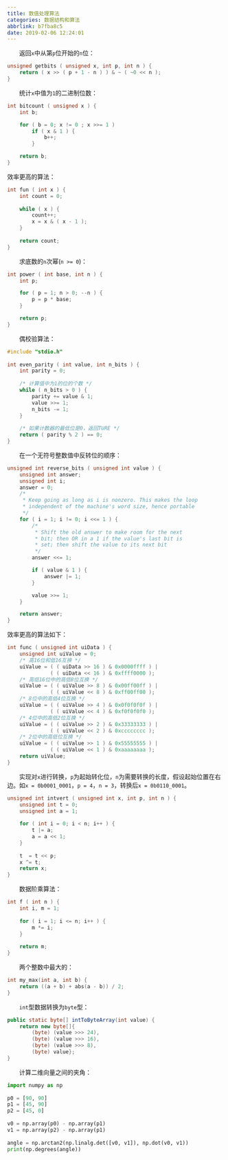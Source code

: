 ```yaml
---
title: 数值处理算法
categories: 数据结构和算法
abbrlink: b7fba8c5
date: 2019-02-06 12:24:01
---
```

&emsp;&emsp;返回`x`中从第`p`位开始的`n`位：

``` cpp
unsigned getbits ( unsigned x, int p, int n ) {
    return ( x >> ( p + 1 - n ) ) & ~ ( ~0 << n );
}
```

&emsp;&emsp;统计`x`中值为`1`的二进制位数：

``` cpp
int bitcount ( unsigned x ) {
    int b;

    for ( b = 0; x != 0 ; x >>= 1 )
        if ( x & 1 ) {
            b++;
        }

    return b;
}
```

效率更高的算法：

``` cpp
int fun ( int x ) {
    int count = 0;
​
    while ( x ) {
        count++;
        x = x & ( x - 1 );
    }
​
    return count;
}
```

&emsp;&emsp;求底数的`n`次幂(`n >= 0`)：

``` cpp
int power ( int base, int n ) {
    int p;

    for ( p = 1; n > 0; --n ) {
        p = p * base;
    }

    return p;
}
```

&emsp;&emsp;偶校验算法：

``` cpp
#include "stdio.h"
​
int even_parity ( int value, int n_bits ) {
    int parity = 0;
​
    /* 计算值中为1的位的个数 */
    while ( n_bits > 0 ) {
        parity += value & 1;
        value >>= 1;
        n_bits -= 1;
    }
​
    /* 如果计数器的最低位是0，返回TURE */
    return ( parity % 2 ) == 0;
}
```

&emsp;&emsp;在一个无符号整数值中反转位的顺序：

``` cpp
unsigned int reverse_bits ( unsigned int value ) {
    unsigned int answer;
    unsigned int i;
    answer = 0;
    /*
     * Keep going as long as i is nonzero. This makes the loop
     * independent of the machine's word size, hence portable
     */
    for ( i = 1; i != 0; i <<= 1 ) {
        /*
         * Shift the old answer to make room for the next
         * bit; then OR in a 1 if the value's last bit is
         * set; then shift the value to its next bit
         */
        answer <<= 1;

        if ( value & 1 ) {
            answer |= 1;
        }

        value >>= 1;
    }

    return answer;
}
```

效率更高的算法如下：

``` cpp
int func ( unsigned int uiData ) {
    unsigned int uiValue = 0;
    /* 高16位和低16互换 */
    uiValue = ( ( uiData >> 16 ) & 0x0000ffff ) |
              ( ( uiData << 16 ) & 0xffff0000 );
    /* 高低16位中的高低8位互换 */
    uiValue = ( ( uiValue >> 8 ) & 0x00ff00ff ) |
              ( ( uiValue << 8 ) & 0xff00ff00 );
    /* 8位中的高低4位互换 */
    uiValue = ( ( uiValue >> 4 ) & 0x0f0f0f0f ) |
              ( ( uiValue << 4 ) & 0xf0f0f0f0 );
    /* 4位中的高低2位互换 */
    uiValue = ( ( uiValue >> 2 ) & 0x33333333 ) |
              ( ( uiValue << 2 ) & 0xcccccccc );
    /* 2位中的高低位互换 */
    uiValue = ( ( uiValue >> 1 ) & 0x55555555 ) |
              ( ( uiValue << 1 ) & 0xaaaaaaaa );
    return uiValue;
}
```

&emsp;&emsp;实现对`x`进行转换，`p`为起始转化位，`n`为需要转换的长度，假设起始位置在右边。如`x = 0b0001_0001`，`p = 4`，`n = 3`，转换后`x = 0b0110_0001`。

``` cpp
unsigned int intvert ( unsigned int x, int p, int n ) {
    unsigned int t = 0;
    unsigned int a = 1;
​
    for ( int i = 0; i < n; i++ ) {
        t |= a;
        a = a << 1;
    }
​
    t  = t << p;
    x ^= t;
    return x;
}
```

&emsp;&emsp;数据阶乘算法：

``` cpp
int f ( int n ) {
    int i, m = 1;
​
    for ( i = 1; i <= n; i++ ) {
        m *= i;
    }
​
    return m;
}
```

&emsp;&emsp;两个整数中最大的：

``` cpp
int my_max(int a, int b) {
    return ((a + b) + abs(a - b)) / 2;
}
```

&emsp;&emsp;`int`型数据转换为`byte`型：

``` java
public static byte[] intToByteArray(int value) {
    return new byte[]{
        (byte) (value >>> 24),
        (byte) (value >>> 16),
        (byte) (value >>> 8),
        (byte) value};
}
```

&emsp;&emsp;计算二维向量之间的夹角：

``` python
import numpy as np
​
p0 = [90, 90]
p1 = [45, 90]
p2 = [45, 0]
​
v0 = np.array(p0) - np.array(p1)
v1 = np.array(p2) - np.array(p1)
​
angle = np.arctan2(np.linalg.det([v0, v1]), np.dot(v0, v1))
print(np.degrees(angle))
```